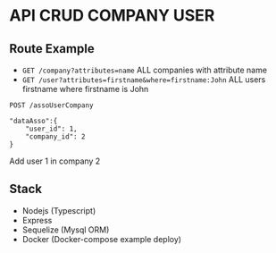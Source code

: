 # API CRUD COMPANY USER

## Route Example
- `GET /company?attributes=name` ALL companies with attribute name
- `GET /user?attributes=firstname&where=firstname:John` ALL users firstname where firstname is John 

`POST /assoUserCompany` 
```
"dataAsso":{
    "user_id": 1,
    "company_id": 2
}
``` 
Add user 1 in company 2

## Stack

- Nodejs (Typescript)
- Express
- Sequelize (Mysql ORM)
- Docker (Docker-compose example deploy)
